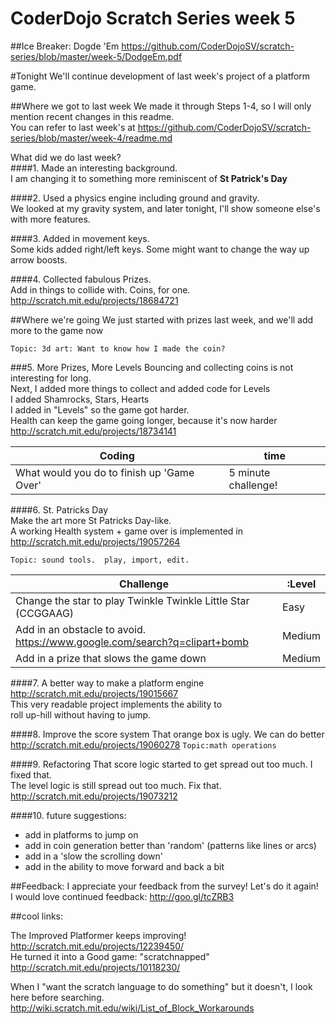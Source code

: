 CoderDojo Scratch Series week 5
========================

##Ice Breaker: Dogde 'Em
https://github.com/CoderDojoSV/scratch-series/blob/master/week-5/DodgeEm.pdf

#Tonight
We'll continue development of last week's project of a platform game. <br>

##Where we got to last week
We made it through Steps 1-4, so I will only mention recent changes in this readme.<br>	
You can refer to last week's at https://github.com/CoderDojoSV/scratch-series/blob/master/week-4/readme.md

What did we do last week?<br>
####1. Made an interesting background.  <br>
I am changing it to something more reminiscent of <b>St Patrick's Day</b>

####2. Used a physics engine including ground and gravity.<br>
We looked at my gravity system, and later tonight, I'll show someone else's with more features.

####3. Added in movement keys.<br>
Some kids added right/left keys.  Some might want to change the way up arrow boosts.

####4. Collected fabulous Prizes.<br>
Add in things to collide with.  Coins, for one.<br> http://scratch.mit.edu/projects/18684721<br>

##Where we're going
We just started with prizes last week, and we'll add more to the game now<br>

`Topic: 3d art: Want to know how I made the coin?`
 
###5. More Prizes, More Levels
Bouncing and collecting coins is not interesting for long.<br>
Next, I added more things to collect and added code for Levels<br>
I added Shamrocks, Stars, Hearts<br>
I added in "Levels" so the game got harder.<br>
Health can keep the game going longer, because it's now harder<br>
http://scratch.mit.edu/projects/18734141

|Coding|time|
|---|---|
|What would you do to finish up 'Game Over'|5 minute challenge!

####6. St. Patricks Day<br>
Make the art more St Patricks Day-like.<br>
A working Health system + game over is implemented in
http://scratch.mit.edu/projects/19057264<br>

`Topic: sound tools.  play, import, edit.`

|Challenge|:Level|
|---|---|
|Change the star to play Twinkle Twinkle Little Star (CCGGAAG)|Easy|
|Add in an obstacle to avoid.  <br>https://www.google.com/search?q=clipart+bomb |Medium|
|Add in a prize that slows the game down|Medium|

####7. A better way to make a platform engine
http://scratch.mit.edu/projects/19015667<br>
This very readable project implements the ability to<br>
roll up-hill without having to jump.

####8. Improve the score system
That orange box is ugly.  We can do better<br>
http://scratch.mit.edu/projects/19060278
`Topic:math operations`


####9. Refactoring
That score logic started to get spread out too much.  I fixed that.<br>
The level logic is still spread out too much.  Fix that.<br>
http://scratch.mit.edu/projects/19073212


####10. future suggestions: 
- add in platforms to jump on
- add in coin generation better than 'random' (patterns like lines or arcs)
- add in a 'slow the scrolling down'
- add in the ability to move forward and back a bit

##Feedback: 
I appreciate your feedback from the survey!  Let's do it again!<br>
I would love continued feedback: http://goo.gl/tcZRB3


##cool links:

The Improved Platformer keeps improving!  http://scratch.mit.edu/projects/12239450/ <br>
He turned it into a Good game: "scratchnapped"  http://scratch.mit.edu/projects/10118230/ <br>

When I "want the scratch language to do something" but it doesn't, I look here before searching. http://wiki.scratch.mit.edu/wiki/List_of_Block_Workarounds